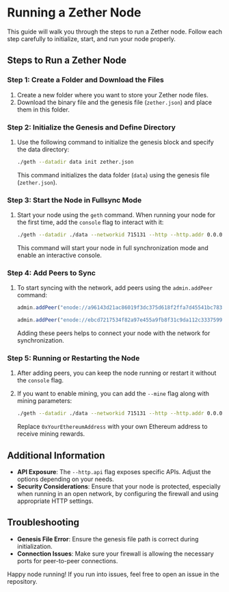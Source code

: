 # Running a Zether Node

This guide will walk you through the steps to run a Zether node. Follow each step carefully to initialize, start, and run your node properly.

## Steps to Run a Zether Node

### Step 1: Create a Folder and Download the Files

1. Create a new folder where you want to store your Zether node files.
2. Download the binary file and the genesis file (`zether.json`) and place them in this folder.

### Step 2: Initialize the Genesis and Define Directory

1. Use the following command to initialize the genesis block and specify the data directory:

    ```bash
    ./geth --datadir data init zether.json
    ```

   This command initializes the data folder (`data`) using the genesis file (`zether.json`).

### Step 3: Start the Node in Fullsync Mode

1. Start your node using the `geth` command. When running your node for the first time, add the `console` flag to interact with it:

    ```bash
    ./geth --datadir ./data --networkid 715131 --http --http.addr 0.0.0.0 --http.port 8545 --http.api personal,eth,net,web3,miner --http.corsdomain "*" --syncmode "full" console
    ```

   This command will start your node in full synchronization mode and enable an interactive console.

### Step 4: Add Peers to Sync

1. To start syncing with the network, add peers using the `admin.addPeer` command:

    ```javascript
    admin.addPeer("enode://a96143d21ac86019f3dc375d618f2ffa7d45541bc783ccb718427750982068af372c64c947730b6ae088f24fc1100364a34e5cb19218e7abf2ffc686bf461cef@209.74.72.123:30157")
    
    admin.addPeer("enode://ebcd7217534f82a97e455a9fb8f31c9da112c33375995a767881164801c6ad2dd7bd0488da2c5881aa5a766d727d9327fe8b52ba1567047c7295b3242564770a@209.74.72.124:30157")
    ```

   Adding these peers helps to connect your node with the network for synchronization.

### Step 5: Running or Restarting the Node

1. After adding peers, you can keep the node running or restart it without the `console` flag.
2. If you want to enable mining, you can add the `--mine` flag along with mining parameters:

    ```bash
    ./geth --datadir ./data --networkid 715131 --http --http.addr 0.0.0.0 --http.port 8545 --http.api personal,eth,net,web3,miner --http.corsdomain "*" --syncmode "full" --mine --miner.threads=1 --miner.etherbase 0xYourEthereumAddress
    ```

   Replace `0xYourEthereumAddress` with your own Ethereum address to receive mining rewards.

## Additional Information

- **API Exposure**: The `--http.api` flag exposes specific APIs. Adjust the options depending on your needs.
- **Security Considerations**: Ensure that your node is protected, especially when running in an open network, by configuring the firewall and using appropriate HTTP settings.

## Troubleshooting

- **Genesis File Error**: Ensure the genesis file path is correct during initialization.
- **Connection Issues**: Make sure your firewall is allowing the necessary ports for peer-to-peer connections.

Happy node running! If you run into issues, feel free to open an issue in the repository.

